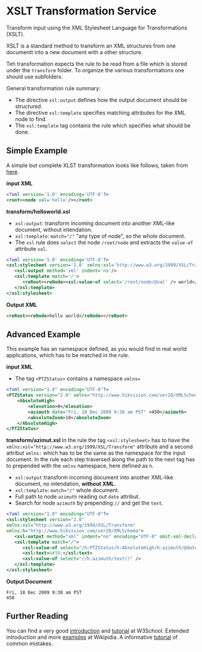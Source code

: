# XSLT Transformation Service

Transform input using the XML Stylesheet Language for Transformations (XSLT).

XSLT is a standard method to transform an XML structures from one documentt into a new document with a other structure.

Teh transformation expects the rule to be read from a file which is stored under the `transform` folder. 
To organize the various transformations one should use subfolders.

General transformation rule summary:

* The directive `xsl:output` defines how the output document should be structured.
* The directive `xsl:template` specifies matching attributes for the XML node to find. 
* The `xsl:template` tag contains the rule which specifies what should be done.



## Simple Example

A simple but complete XLST transformation looks like follows, taken from [here](https://en.wikipedia.org/wiki/Java_API_for_XML_Processing#Example).

**input XML**

```xml
<?xml version='1.0' encoding='UTF-8'?>
<root><node val='hello'/></root>
```
**transform/helloworld.xsl**
* `xsl:output`: transform incoming document into another XML-like document, without intendation.
* `xsl:template`: `match="/"` "any type of node", so the whole document.
* The `xsl` rule does `select` the node `/root/node` and extracts the `value-of` attribute `val`.

```xml
<?xml version='1.0' encoding='UTF-8'?>
<xsl:stylesheet version='2.0' xmlns:xsl='http://www.w3.org/1999/XSL/Transform'>
   <xsl:output method='xml' indent='no'/>
   <xsl:template match='/'>
      <reRoot><reNode><xsl:value-of select='/root/node/@val' /> world</reNode></reRoot>
   </xsl:template>
</xsl:stylesheet>
```

**Output XML**

```xml
<reRoot><reNode>hello world</reNode></reRoot>
```

## Advanced Example

This example has an namespace defined, as you would find in real world applications, which has to be matched in the rule.

**input XML**

* The tag `<PTZStatus>` contains a namespace `xmlns=` 

```xml
<?xml version="1.0" encoding="UTF-8"?>
<PTZStatus version="2.0" xmlns="http://www.hikvision.com/ver20/XMLSchema">
	<AbsoluteHigh>
		<elevation>0</elevation>
		<azimuth date="Fri, 18 Dec 2009 9:38 am PST" >450</azimuth>
		<absoluteZoom>10</absoluteZoom>
	</AbsoluteHigh>
</PTZStatus>
```


**transform/azimut.xsl**
In the rule the tag `<xsl:stylesheet>` has to have the  `xmlns:xsl="http://www.w3.org/1999/XSL/Transform"` attribute and a second attribut `xmlns:` which has to be the same as the namespace for the input document.
In the rule each step traversed along the path to the next tag has to prepended with the `xmlns` namespace, here defined as `h`.

* `xsl:output` transform incoming document into another XML-like document, no intendation, **without XML**.
* `xsl:template`: `match="/"` whole document.
* Full path to node `azimuth` reading out `date` attribut.
* Search for node `azimuth` by prepending `//` and get the `text`.

```xml
<?xml version="1.0" encoding="UTF-8"?>
<xsl:stylesheet version="2.0" 
xmlns:xsl="http://www.w3.org/1999/XSL/Transform"
xmlns:h="http://www.hikvision.com/ver20/XMLSchema">
   <xsl:output method="xml" indent="no" encoding="UTF-8" omit-xml-declaration="yes"  />
   <xsl:template match="/">
      <xsl:value-of select="/h:PTZStatus/h:AbsoluteHigh/h:azimuth/@date" />
      <xsl:text>&#10;</xsl:text>
      <xsl:value-of select="//h:azimuth/text()" />
   </xsl:template>
</xsl:stylesheet>
```

**Output Document**

```
Fri, 18 Dec 2009 9:38 am PST
450
```
## Further Reading

You can find a very good [introduction](https://www.w3schools.com/xml/xsl_intro.asp) and [tutorial](https://www.w3schools.com/xml/xsl_transformation.asp) at W3School.
Extended introduction and more [examples](https://en.wikipedia.org/wiki/XSLT#XSLT_examples) at Wikipidia.
A informative [tutorial](https://www.ibm.com/developerworks/library/x-xsltmistakes/) of common mistakes.

